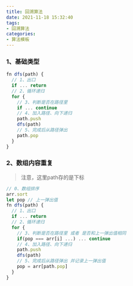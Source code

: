 ```yaml
---
title: 回溯算法
date: 2021-11-18 15:32:40
tags:
- 回溯算法
categories:
- 算法模板
---
```


### 1、基础类型 

```javascript
fn dfs(path) {
  // 1、出口
  if ... return
  // 2、循环递归
  for {
    // 3、判断是否在路径里
    if ... continue
    // 4、加入路径、向下递归
    path.push
    dfs(path)
    // 5、完成后从路径弹出
    path.pop
  }
}
```

### 2、数组内容重复

> 注意，这里path存的是下标

```javascript
// 0、数组排序
arr.sort
let pop // 上一弹出值
fn dfs(path) {
  // 1、出口
  if ... return
  // 2、循环递归
  for {
    // 3、判断是否在路径里 或者 是否和上一弹出值相同
    if(pop === arr[i] ...) ... continue
    // 4、加入路径、向下递归
    path.push
    dfs(path)
    // 5、完成后从路径弹出 并记录上一弹出值
    pop = arr[path.pop]
  }
}
```